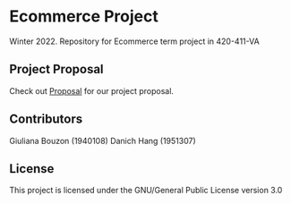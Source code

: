 # Ecommerce Project

Winter 2022. Repository for Ecommerce term project in 420-411-VA

## Project Proposal

Check out [Proposal](https://github.com/gbouzon/ecom-project/blob/main/proposal.md) for our project proposal.

## Contributors

Giuliana Bouzon (1940108)
Danich Hang (1951307)

## License

This project is licensed under the GNU/General Public License version 3.0

